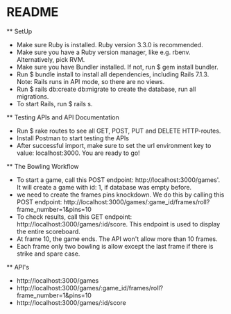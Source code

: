 # README


** SetUp

- Make sure Ruby is installed. Ruby version 3.3.0 is recommended.
- Make sure you have a Ruby version manager, like e.g. rbenv. Alternatively, pick RVM.
- Make sure you have Bundler installed. If not, run $ gem install bundler.
- Run $ bundle install to install all dependencies, including Rails 7.1.3. Note: Rails runs in API mode, so there are no views.
- Run $ rails db:create db:migrate to create the database, run all migrations.
- To start Rails, run $ rails s.

** Testing APIs and API Documentation


- Run $ rake routes to see all GET, POST, PUT and DELETE HTTP-routes.
- Install Postman to start testing the APIs
- After successful import, make sure to set the url environment key to value: localhost:3000. You are ready to go!

** The Bowling Workflow


- To start a game, call this POST endpoint: http://localhost:3000/games'. It will create a game with id: 1, if database was empty before.
- we need to create the frames pins knockdown. We do this by calling this POST endpoint: http://localhost:3000/games/:game_id/frames/roll?frame_number=1&pins=10
- To check results, call this GET endpoint: http://localhost:3000/games/:id/score. This endpoint is used to display the entire scoreboard.
- At frame 10, the game ends. The API won't allow more than 10 frames.
- Each frame only two bowling is allow except the last frame if there is strike and spare case.

** API's
- http://localhost:3000/games
- http://localhost:3000/games/:game_id/frames/roll?frame_number=1&pins=10
- http://localhost:3000/games/:id/score
